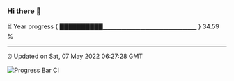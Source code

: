 ### Hi there 👋

⏳ Year progress { ██████████▁▁▁▁▁▁▁▁▁▁▁▁▁▁▁▁▁▁▁▁ } 34.59 %

---

⏰ Updated on Sat, 07 May 2022 06:27:28 GMT

![Progress Bar CI](https://github.com/ZhaoGui/ZhaoGui/workflows/Progress%20Bar%20CI/badge.svg)
